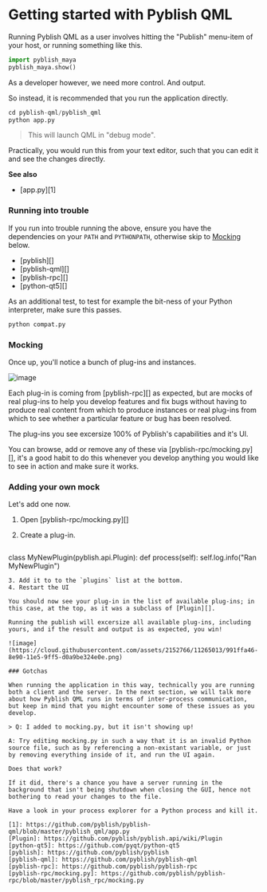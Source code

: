 # Getting started with Pyblish QML

Running Pyblish QML as a user involves hitting the "Publish" menu-item of your host, or running something like this.

```python
import pyblish_maya
pyblish_maya.show()
```

As a developer however, we need more control. And output.

So instead, it is recommended that you run the application directly.

```python
cd pyblish-qml/pyblish_qml
python app.py
```

> This will launch QML in "debug mode". 

Practically, you would run this from your text editor, such that you can edit it and see the changes directly.

**See also**

- [app.py][1]

### Running into trouble

If you run into trouble running the above, ensure you have the dependencies on your `PATH` and `PYTHONPATH`, otherwise skip to [Mocking](#mocking) below.

- [pyblish][]
- [pyblish-qml][]
- [pyblish-rpc][]
- [python-qt5][]

As an additional test, to test for example the bit-ness of your Python interpreter, make sure this passes.

```python
python compat.py
```

### Mocking

Once up, you'll notice a bunch of plug-ins and instances.

![image](https://cloud.githubusercontent.com/assets/2152766/11264567/88bd37da-8e8c-11e5-9a27-0efbc9b3a5c0.png)

Each plug-in is coming from [pyblish-rpc][] as expected, but are mocks of real plug-ins to help you develop features and fix bugs without having to produce real content from which to produce instances or real plug-ins from which to see whether a particular feature or bug has been resolved.

The plug-ins you see excersize 100% of Pyblish's capabilities and it's UI.

You can browse, add or remove any of these via [pyblish-rpc/mocking.py][], it's a good habit to do this whenever you develop anything you would like to see in action and make sure it works.

### Adding your own mock

Let's add one now.

1. Open [pyblish-rpc/mocking.py][]
2. Create a plug-in.

   ```python
class MyNewPlugin(pyblish.api.Plugin):
       def process(self):
           self.log.info("Ran MyNewPlugin")
```
3. Add it to to the `plugins` list at the bottom.
4. Restart the UI

You should now see your plug-in in the list of available plug-ins; in this case, at the top, as it was a subclass of [Plugin][].

Running the publish will excersize all available plug-ins, including yours, and if the result and output is as expected, you win!

![image](https://cloud.githubusercontent.com/assets/2152766/11265013/991ffa46-8e90-11e5-9ff5-d0a9be324e0e.png)

### Gotchas

When running the application in this way, technically you are running both a client and the server. In the next section, we will talk more about how Pyblish QML runs in terms of inter-process communication, but keep in mind that you might encounter some of these issues as you develop.

> Q: I added to mocking.py, but it isn't showing up!

A: Try editing mocking.py in such a way that it is an invalid Python source file, such as by referencing a non-existant variable, or just by removing everything inside of it, and run the UI again.

Does that work?

If it did, there's a chance you have a server running in the background that isn't being shutdown when closing the GUI, hence not bothering to read your changes to the file.

Have a look in your process explorer for a Python process and kill it.

[1]: https://github.com/pyblish/pyblish-qml/blob/master/pyblish_qml/app.py
[Plugin]: https://github.com/pyblish/pyblish.api/wiki/Plugin
[python-qt5]: https://github.com/pyqt/python-qt5
[pyblish]: https://github.com/pyblish/pyblish
[pyblish-qml]: https://github.com/pyblish/pyblish-qml
[pyblish-rpc]: https://github.com/pyblish/pyblish-rpc
[pyblish-rpc/mocking.py]: https://github.com/pyblish/pyblish-rpc/blob/master/pyblish_rpc/mocking.py